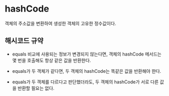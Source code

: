 # hashCode

객체의 주소값을 변환하여 생성한 객체의 고유한 정수값이다.

<h2>해시코드 규약</h2>

* equals 비교에 사용되는 정보가 변경되지 않는다면, 객체의 hashCode 메서드는 몇 번을 호출해도 항상 같은 값을 반환한다.

* equals가 두 객체가 같다면, 두 객체의 hashCode는 똑같은 값을 반환해야 한다.

* equals가 두 객체를 다르다고 판단했더라도, 두 객체의 hashCode가 서로 다른 값을 반환할 필요는 없다.
